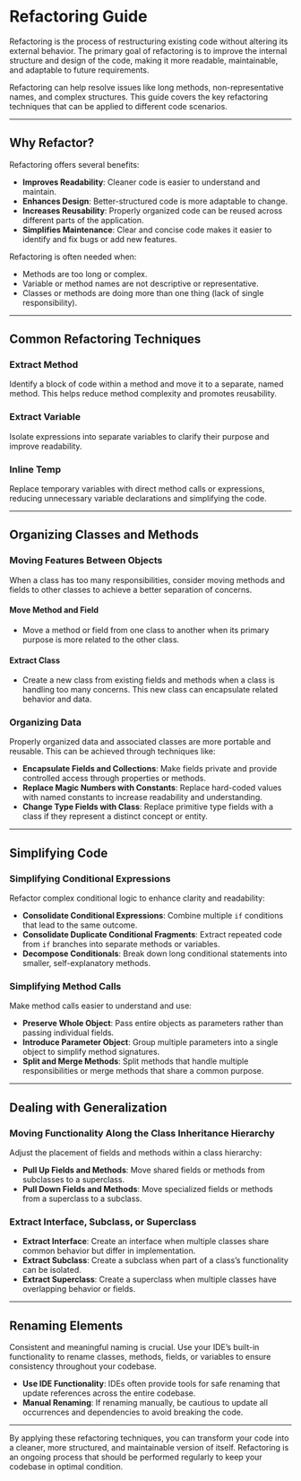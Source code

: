 # Refactoring Guide

Refactoring is the process of restructuring existing code without altering its external behavior. The primary goal of refactoring is to improve the internal structure and design of the code, making it more readable, maintainable, and adaptable to future requirements.

Refactoring can help resolve issues like long methods, non-representative names, and complex structures. This guide covers the key refactoring techniques that can be applied to different code scenarios.

---

## Why Refactor?

Refactoring offers several benefits:

- **Improves Readability**: Cleaner code is easier to understand and maintain.
- **Enhances Design**: Better-structured code is more adaptable to change.
- **Increases Reusability**: Properly organized code can be reused across different parts of the application.
- **Simplifies Maintenance**: Clear and concise code makes it easier to identify and fix bugs or add new features.

Refactoring is often needed when:

- Methods are too long or complex.
- Variable or method names are not descriptive or representative.
- Classes or methods are doing more than one thing (lack of single responsibility).

---

## Common Refactoring Techniques

### Extract Method
Identify a block of code within a method and move it to a separate, named method. This helps reduce method complexity and promotes reusability.

### Extract Variable
Isolate expressions into separate variables to clarify their purpose and improve readability.

### Inline Temp
Replace temporary variables with direct method calls or expressions, reducing unnecessary variable declarations and simplifying the code.

---

## Organizing Classes and Methods

### Moving Features Between Objects
When a class has too many responsibilities, consider moving methods and fields to other classes to achieve a better separation of concerns.

#### Move Method and Field
- Move a method or field from one class to another when its primary purpose is more related to the other class.

#### Extract Class
- Create a new class from existing fields and methods when a class is handling too many concerns. This new class can encapsulate related behavior and data.

### Organizing Data
Properly organized data and associated classes are more portable and reusable. This can be achieved through techniques like:

- **Encapsulate Fields and Collections**: Make fields private and provide controlled access through properties or methods.
- **Replace Magic Numbers with Constants**: Replace hard-coded values with named constants to increase readability and understanding.
- **Change Type Fields with Class**: Replace primitive type fields with a class if they represent a distinct concept or entity.

---

## Simplifying Code

### Simplifying Conditional Expressions
Refactor complex conditional logic to enhance clarity and readability:

- **Consolidate Conditional Expressions**: Combine multiple `if` conditions that lead to the same outcome.
- **Consolidate Duplicate Conditional Fragments**: Extract repeated code from `if` branches into separate methods or variables.
- **Decompose Conditionals**: Break down long conditional statements into smaller, self-explanatory methods.

### Simplifying Method Calls
Make method calls easier to understand and use:

- **Preserve Whole Object**: Pass entire objects as parameters rather than passing individual fields.
- **Introduce Parameter Object**: Group multiple parameters into a single object to simplify method signatures.
- **Split and Merge Methods**: Split methods that handle multiple responsibilities or merge methods that share a common purpose.

---

## Dealing with Generalization

### Moving Functionality Along the Class Inheritance Hierarchy
Adjust the placement of fields and methods within a class hierarchy:

- **Pull Up Fields and Methods**: Move shared fields or methods from subclasses to a superclass.
- **Pull Down Fields and Methods**: Move specialized fields or methods from a superclass to a subclass.

### Extract Interface, Subclass, or Superclass
- **Extract Interface**: Create an interface when multiple classes share common behavior but differ in implementation.
- **Extract Subclass**: Create a subclass when part of a class’s functionality can be isolated.
- **Extract Superclass**: Create a superclass when multiple classes have overlapping behavior or fields.

---

## Renaming Elements

Consistent and meaningful naming is crucial. Use your IDE’s built-in functionality to rename classes, methods, fields, or variables to ensure consistency throughout your codebase.

- **Use IDE Functionality**: IDEs often provide tools for safe renaming that update references across the entire codebase.
- **Manual Renaming**: If renaming manually, be cautious to update all occurrences and dependencies to avoid breaking the code.

---

By applying these refactoring techniques, you can transform your code into a cleaner, more structured, and maintainable version of itself. Refactoring is an ongoing process that should be performed regularly to keep your codebase in optimal condition.
